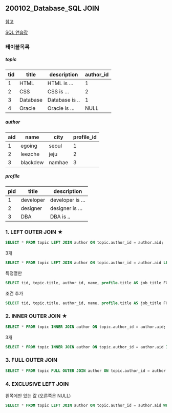 ## 200102_Database_SQL JOIN

[참고](https://dataschool.com)

[SQL 연습장](https://docs.google.com/spreadsheets/d/1OUHAnTPdx0ga8P1_HBm6WUuWs02tvV-31mgi__XmRbc/edit#gid=1849152573)

### 테이블목록

##### topic

| tid  | title    | description    | author_id |
| ---- | -------- | -------------- | --------- |
| 1    | HTML     | HTML is …      | 1         |
| 2    | CSS      | CSS is …       | 2         |
| 3    | Database | Database is .. | 1         |
| 4    | Oracle   | Oracle is …    | NULL      |

##### author

| aid  | name     | city   | profile_id |
| ---- | -------- | ------ | ---------- |
| 1    | egoing   | seoul  | 1          |
| 2    | leezche  | jeju   | 2          |
| 3    | blackdew | namhae | 3          |

##### profile

| pid  | title     | description    |
| ---- | --------- | -------------- |
| 1    | developer | developer is … |
| 2    | designer  | designer is …  |
| 3    | DBA       | DBA is ..      |




### 1. LEFT OUTER JOIN ★

```sql
SELECT * FROM topic LEFT JOIN author ON topic.author_id = author.aid;
```

3개

```sql
SELECT * FROM topic LEFT JOIN author ON topic.author_id = author.aid LEFT JOIN profile ON author.profile_id = profile.pid;
```

특정열만

```sql
SELECT tid, topic.title, author_id, name, profile.title AS job_title FORM topic LEFT JOIN author ON topic.author_id = author.aid LEFT JOIN profile ON author.profile_id = profile.pid;
```

조건 추가

```sql
SELECT tid, topic.title, author_id, name, profile.title AS job_title FORM topic LEFT JOIN author ON topic.author_id = author.aid LEFT JOIN profile ON author.profile_id = profile.pid WHERE aid = 1;
```



### 2. INNER OUTER JOIN ★

```sql
SELECT * FROM topic INNER JOIN author ON topic.author_id = author.aid;
```

3개

```sql
SELECT * FROM topic INNER JOIN author ON topic.author_id = author.aid INNER JOIN profile ON profile.pid = author.profile_id;
```



### 3. FULL OUTER JOIN

```sql
SELECT * FROM topic FULL OUTER JOIN author ON topic.author_id = author.id;
```



### 4. EXCLUSIVE LEFT JOIN

왼쪽에만 있는 값 (오른쪽은 NULL)

```sql
SELECT * FROM topic LEFT JOIN author ON topic.author_id = author.aid WHERE author.aid is NULL;
```

